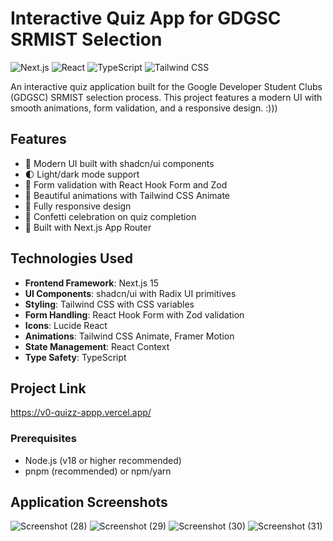 # Interactive Quiz App for GDGSC SRMIST Selection

![Next.js](https://img.shields.io/badge/Next.js-15.2.4-black?logo=next.js)
![React](https://img.shields.io/badge/React-19-blue?logo=react)
![TypeScript](https://img.shields.io/badge/TypeScript-5-blue?logo=typescript)
![Tailwind CSS](https://img.shields.io/badge/Tailwind_CSS-3.4.17-06B6D4?logo=tailwind-css)

An interactive quiz application built for the Google Developer Student Clubs (GDGSC) SRMIST selection process. This project features a modern UI with smooth animations, form validation, and a responsive design. :)))

## Features

- 🎯 Modern UI built with shadcn/ui components
- 🌓 Light/dark mode support
- 📝 Form validation with React Hook Form and Zod
- 🎨 Beautiful animations with Tailwind CSS Animate
- 📱 Fully responsive design
- 🎉 Confetti celebration on quiz completion
- 🚀 Built with Next.js App Router

## Technologies Used

- **Frontend Framework**: Next.js 15
- **UI Components**: shadcn/ui with Radix UI primitives
- **Styling**: Tailwind CSS with CSS variables
- **Form Handling**: React Hook Form with Zod validation
- **Icons**: Lucide React
- **Animations**: Tailwind CSS Animate, Framer Motion
- **State Management**: React Context
- **Type Safety**: TypeScript

## Project Link
https://v0-quizz-appp.vercel.app/

### Prerequisites

- Node.js (v18 or higher recommended)
- pnpm (recommended) or npm/yarn

## Application Screenshots
![Screenshot (28)](https://github.com/user-attachments/assets/9a1e3206-ef24-4c06-8ee7-c7e032715da9)
![Screenshot (29)](https://github.com/user-attachments/assets/b3262c10-de1a-440e-88ca-7586f263d141)
![Screenshot (30)](https://github.com/user-attachments/assets/86405b08-e3ad-4a46-ba36-f2c5a32b6e24)
![Screenshot (31)](https://github.com/user-attachments/assets/74e803a6-b146-4071-8eb8-6954e04e9e5c)




